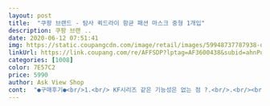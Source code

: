 ```yaml
---
layout: post 
title:  "쿠팡 브랜드 - 탐사 퀵드라이 항균 패션 마스크 중형 1개입" 
description: 쿠팡 브랜 ..
date: 2020-06-12 07:51:41 
img: https://static.coupangcdn.com/image/retail/images/59948737787938-d02cb55b-6e33-44ba-b803-39a47cbf31ac.jpg 
linkUrl: https://link.coupang.com/re/AFFSDP?lptag=AF3600438&subid=ahnPublicAsk&pageKey=1569130383&itemId=2683232103&vendorItemId=70673740352&traceid=V0-113-a914a2a090e5efa9 
categories: [1008] 
color: 7E57C2 
price: 5990 
author: Ask View Shop 
cont:  "●구매후기●<br/>1.<br/> KF시리즈 같은 기능성은 없는 점 ?.<br/>.<br/><br/>1.<br/> 실제 착용 시 가볍고 편하나, 딱 달라붙는 느낌은 없습니다.<br/><br/>2.<br/> 향 : 살짝 플라스틱 향이 나지만 크게 거슬리지 않고 숨 쉬기에는 편해요 (다만 여름에 더워요.<br/>.<br/>ㅠㅠ)<br/>3.<br/> 크기가 여성분들 얼굴에 추천합니다! 남성분들께는 좀 작을 수도 있을 것 같아요.<br/><br/>KF시리즈와 같은 기능성이 아니라, 자외선 차단과 항균 역할을 합니다.<br/> 확인하셔서 구매하세요!<br/>[탐사 퀵드라이 항균 패션 마스크 중형 1개입, 베이지]<br/>✔이 점은 주의하세요!✔<br/>❌단점❌<br/>❤❤❤❤ 4개 드립니다!<br/>⭐이 점은 꼭 확인하고 구매하기, 중요포인트!⭐<br/>⭕장점⭕<br/>가장 큰 장점은 세탁 후 재상용이 가능한 점 같아요.<br/><br/>귀 걸이 쪽이 고무줄로 된 마스크는<br/>귀에 고리를 걸었을때 귀가 아픈걸 많이 막아주는느낌이었어요!<br/>그리고 상황에따라 쓸수도있어서 일단은... <br/> 일회용품은 아끼는방행으로 하고있어요<br/>기능성 원사를 사용해서,항균,흡한속건,자외선 차단 기능<br/>다른 제품과 분리하여 단독 세탁하기!<br/>딱보고 색상이좀 마음에들진않았는데<br/>보관중인 마스크가 재고가떨어지면 불안한맘이드는데<br/>빠르게 건조된다고 하니!!!! 깨끗하게 여러번 사용하기 넘<br/>사이즈 비교해보시라고 500원 동전과 함께 찍었습니다.<br/><br/>사진이 색상이 약간 베이지같이 안나왔는데 실제로는 스킨색보다 조금 어두운 베이지 색이에요!<br/>색상과 사이즈도 모두 다양해서 좋았습니다^^<br/>세탁 후 재사용이 가능하고, 속건 기능이 있어서<br/>써보니까 나름 생각했던것보다 괜찮더라구요<br/>아무래도 일회용보다는 다회용으로 쓸수있는 제품이 환경적으로 좋긴할듯해요<br/>오랜 기간 착용을 하면 귀쪽이 많이 아픈데<br/>이 모두 포함 되있다고 하니 안심하고 사용하기 좋네요.<br/><br/>일회용 마스크도 매주 구입해보니 가격이 제법 나가더라구요ㅠㅠ.<br/><br/>장기화되고있는... <br/> 상황에서 마스크쟁여두기는 필수가되었어요<br/>재질은 잘늘어나고 맨들맨들해요<br/>제 하트 점수는?<br/>좋을것 같습니다 !<br/>중성세제 O / 염소계 표백제 X / 그늘 건조 O / 고온 건조 X / 미온수 손세탁 O<br/>중형은 시착해봤을때 크기는 저에게 적절했어요<br/>착용감도 좋고, 장 시간 착용해도 귀 쪽 부분에 통증이 없네요 ^^<br/>참고 하셔서 구매에 도움이 되면 좋겠습니다 :)<br/>코로나 때문에 요즘은 마스크 생활화 하는것이 필수이죠.<br/><br/>탐사마스크는 귀 걸이 부분도 마스크와 동일한 제질로 되어있어서<br/>폴리에스터95%, 폴리우레탄5%<br/>" 
---
```

